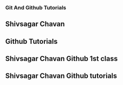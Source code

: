 ### Git And Github Tutorials

## Shivsagar Chavan

## Github Tutorials

## Shivsagar Chavan Github 1st class

## Shivsagar Chavan Github tutorials

